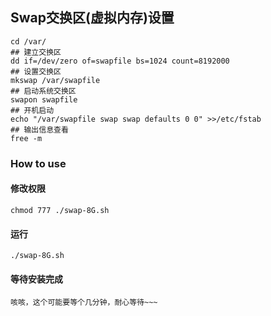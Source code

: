 ## Swap交换区(虚拟内存)设置

    cd /var/
    ## 建立交换区
    dd if=/dev/zero of=swapfile bs=1024 count=8192000
    ## 设置交换区
    mkswap /var/swapfile
    ## 启动系统交换区
    swapon swapfile
    ## 开机启动
    echo "/var/swapfile swap swap defaults 0 0" >>/etc/fstab
    ## 输出信息查看
    free -m


### How to use

#### 修改权限

    chmod 777 ./swap-8G.sh

#### 运行

    ./swap-8G.sh

#### 等待安装完成

    咳咳，这个可能要等个几分钟，耐心等待~~~
